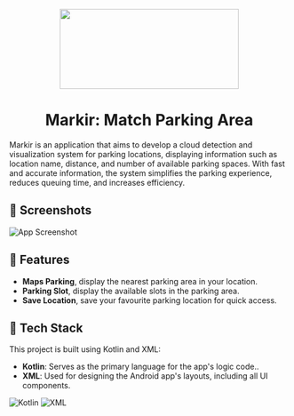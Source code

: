 
<!--suppress HtmlRequiredAltAttribute -->
<p align="center">
  <img height="144" width="80%" src="https://github.com/afiqalghazali/MarkirApp/assets/90079738/576bd5d5-6750-46da-8e74-374e4a2bde9f"/>
</p>


<h1 align="center">Markir: Match Parking Area</h1>

Markir is an application that aims to develop a cloud detection and visualization system for parking locations, displaying information such as location name, distance, and number of available parking spaces. With fast and accurate information, the system simplifies the parking experience, reduces queuing time, and increases efficiency.


## 📸 Screenshots

![App Screenshot](https://github.com/afiqalghazali/MarkirApp/assets/90079738/269c938b-1f8d-4b53-81b3-9d124b734ed3)


## 🚀 Features

- **Maps Parking**, display the nearest parking area in your location.
- **Parking Slot**, display the available slots in the parking area.
- **Save Location**, save your favourite parking location for quick access.

## 🤖 Tech Stack

This project is built using Kotlin and XML:
- **Kotlin**: Serves as the primary language for the app's logic code..
- **XML**: Used for designing the Android app's layouts, including all UI components.

![Kotlin](https://img.shields.io/badge/Kotlin-0095D5?&style=for-the-badge&logo=kotlin&logoColor=white)
![XML](https://img.shields.io/badge/XML-orange?style=for-the-badge)
